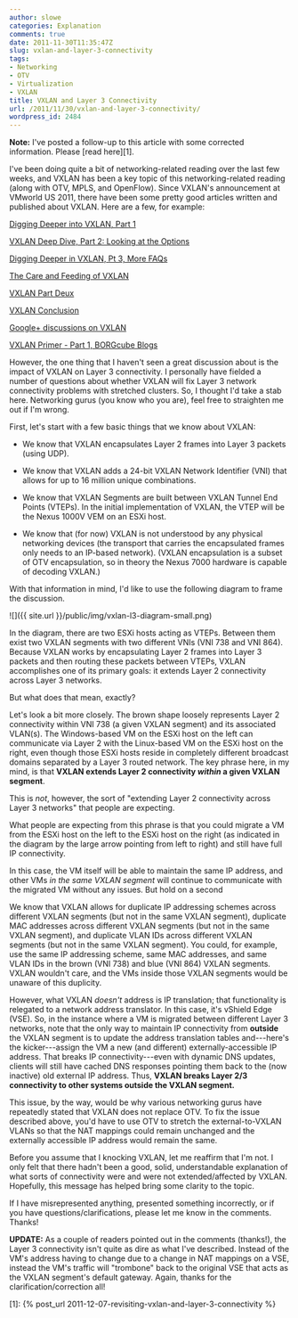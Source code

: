 ```yaml
---
author: slowe
categories: Explanation
comments: true
date: 2011-11-30T11:35:47Z
slug: vxlan-and-layer-3-connectivity
tags:
- Networking
- OTV
- Virtualization
- VXLAN
title: VXLAN and Layer 3 Connectivity
url: /2011/11/30/vxlan-and-layer-3-connectivity/
wordpress_id: 2484
---
```


**Note:** I've posted a follow-up to this article with some corrected information. Please [read here][1].

I've been doing quite a bit of networking-related reading over the last few weeks, and VXLAN has been a key topic of this networking-related reading (along with OTV, MPLS, and OpenFlow). Since VXLAN's announcement at VMworld US 2011, there have been some pretty good articles written and published about VXLAN. Here are a few, for example:

[Digging Deeper into VXLAN, Part 1](http://blogs.cisco.com/datacenter/digging-deeper-into-vxlan/)  

[VXLAN Deep Dive, Part 2: Looking at the Options](http://blogs.cisco.com/datacenter/vxlan-deep-dive-part-2-looking-at-the-options/)  

[Digging Deeper in VXLAN, Pt 3, More FAQs](http://blogs.cisco.com/datacenter/digging-deeper-in-vxlan-pt-3-more-faqs/)  

[The Care and Feeding of VXLAN](http://codingrelic.geekhold.com/2011/09/care-and-feeding-of-vxlan.html)  

[VXLAN Part Deux](http://codingrelic.geekhold.com/2011/09/vxlan-part-deux.html)  

[VXLAN Conclusion](http://codingrelic.geekhold.com/2011/09/vxlan-conclusion.html)  

[Google+ discussions on VXLAN](https://plus.google.com/102097377740741991073/posts/2tnVCHkeVyZ?hl=en)  

[VXLAN Primer - Part 1, BORGcube Blogs](http://www.borgcube.com/blogs/2011/11/vxlan-primer-part-1/)  

However, the one thing that I haven't seen a great discussion about is the impact of VXLAN on Layer 3 connectivity. I personally have fielded a number of questions about whether VXLAN will fix Layer 3 network connectivity problems with stretched clusters. So, I thought I'd take a stab here. Networking gurus (you know who you are), feel free to straighten me out if I'm wrong.

First, let's start with a few basic things that we know about VXLAN:

* We know that VXLAN encapsulates Layer 2 frames into Layer 3 packets (using UDP).

* We know that VXLAN adds a 24-bit VXLAN Network Identifier (VNI) that allows for up to 16 million unique combinations.

* We know that VXLAN Segments are built between VXLAN Tunnel End Points (VTEPs). In the initial implementation of VXLAN, the VTEP will be the Nexus 1000V VEM on an ESXi host.

* We know that (for now) VXLAN is not understood by any physical networking devices (the transport that carries the encapsulated frames only needs to an IP-based network). (VXLAN encapsulation is a subset of OTV encapsulation, so in theory the Nexus 7000 hardware is capable of decoding VXLAN.)

With that information in mind, I'd like to use the following diagram to frame the discussion.

![]({{ site.url }}/public/img/vxlan-l3-diagram-small.png)

In the diagram, there are two ESXi hosts acting as VTEPs. Between them exist two VXLAN segments with two different VNIs (VNI 738 and VNI 864). Because VXLAN works by encapsulating Layer 2 frames into Layer 3 packets and then routing these packets between VTEPs, VXLAN accomplishes one of its primary goals: it extends Layer 2 connectivity across Layer 3 networks.

But what does that mean, exactly?

Let's look a bit more closely. The brown shape loosely represents Layer 2 connectivity within VNI 738 (a given VXLAN segment) and its associated VLAN(s). The Windows-based VM on the ESXi host on the left can communicate via Layer 2 with the Linux-based VM on the ESXi host on the right, even though those ESXi hosts reside in completely different broadcast domains separated by a Layer 3 routed network. The key phrase here, in my mind, is that **VXLAN extends Layer 2 connectivity _within_ a given VXLAN segment**.

This is _not_, however, the sort of "extending Layer 2 connectivity across Layer 3 networks" that people are expecting.

What people are expecting from this phrase is that you could migrate a VM from the ESXi host on the left to the ESXi host on the right (as indicated in the diagram by the large arrow pointing from left to right) and still have full IP connectivity.

In this case, the VM itself will be able to maintain the same IP address, and other VMs _in the same VXLAN segment_ will continue to communicate with the migrated VM without any issues. But hold on a second

We know that VXLAN allows for duplicate IP addressing schemes across different VXLAN segments (but not in the same VXLAN segment), duplicate MAC addresses across different VXLAN segments (but not in the same VXLAN segment), and duplicate VLAN IDs across different VXLAN segments (but not in the same VXLAN segment). You could, for example, use the same IP addressing scheme, same MAC addresses, and same VLAN IDs in the brown (VNI 738) and blue (VNI 864) VXLAN segments. VXLAN wouldn't care, and the VMs inside those VXLAN segments would be unaware of this duplicity.

However, what VXLAN _doesn't_ address is IP translation; that functionality is relegated to a network address translator. In this case, it's vShield Edge (VSE). So, in the instance where a VM is migrated between different Layer 3 networks, note that the only way to maintain IP connectivity from **outside** the VXLAN segment is to update the address translation tables and---here's the kicker---assign the VM a new (and different) externally-accessible IP address. That breaks IP connectivity---even with dynamic DNS updates, clients will still have cached DNS responses pointing them back to the (now inactive) old external IP address. Thus, **VXLAN breaks Layer 2/3 connectivity to other systems outside the VXLAN segment.**

This issue, by the way, would be why various networking gurus have repeatedly stated that VXLAN does not replace OTV. To fix the issue described above, you'd have to use OTV to stretch the external-to-VXLAN VLANs so that the NAT mappings could remain unchanged and the externally accessible IP address would remain the same.

Before you assume that I knocking VXLAN, let me reaffirm that I'm not. I only felt that there hadn't been a good, solid, understandable explanation of what sorts of connectivity were and were not extended/affected by VXLAN. Hopefully, this message has helped bring some clarity to the topic.

If I have misrepresented anything, presented something incorrectly, or if you have questions/clarifications, please let me know in the comments. Thanks!

**UPDATE:** As a couple of readers pointed out in the comments (thanks!), the Layer 3 connectivity isn't quite as dire as what I've described. Instead of the VM's address having to change due to a change in NAT mappings on a VSE, instead the VM's traffic will "trombone" back to the original VSE that acts as the VXLAN segment's default gateway. Again, thanks for the clarification/correction all!

[1]: {% post_url 2011-12-07-revisiting-vxlan-and-layer-3-connectivity %}
